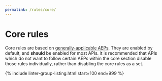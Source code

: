 ```yaml
---
permalink: /rules/core/
---
```


# Core rules

Core rules are based on [generally-applicable AEPs][]. They are enabled by
default, and **should** be enabled for most APIs. It is recommended that APIs
which do not want to follow certain AEPs within the core section disable those
rules individually, rather than disabling the core rules as a set.

{% include linter-group-listing.html start=100 end=999 %}

[generally-applicable aeps]: https://aep.dev/general

